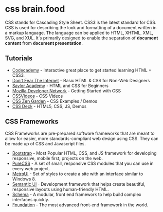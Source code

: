 # css brain.food
CSS stands for Cascading Style Sheet. CSS3 is the latest standard for CSS. CSS is used for describing the look and formatting of a document written in a markup language. The language can be applied to HTML, XHTML, XML, SVG, and XUL. It's primarily designed to enable the separation of **document content** from **document presentation**.  


## Tutorials

* [Codecademy] - Interactive great place to get started learning HTML + CSS3.
* [Don't Fear The Internet] - Basic HTML & CSS for Non-Web Designers
* [Saylor Academy] - HTML and CSS for Beginners
* [Mozilla Developer Network] - Getting Started with CSS
* [CSSVideos] - CSS Videos
* [CSS Zen Garden] - CSS Examples / Demos
* [CSS Deck] - HTML5, CSS, JS, Demos


## CSS Frameworks
CSS Frameworks are pre-prepared software frameworks that are meant to allow for easier, more standards-compliant web design using CSS. They can be made up of CSS and Javascript files.

* [Bootstrap] - Most Popular HTML, CSS, and JS framework for developing responsive, mobile first, projects on the web.
* [PureCSS] - A set of small, responsive CSS modules that you can use in every web project.
* [MetroUI] - Set of styles to create a site with an interface similar to Windows 8.
* [Semantic UI] - Development framework that helps create beautiful, responsive layouts using human-friendly HTML.
* [Schema] - A modular, front end framework to help build complex interfaces quickly.
* [Foundation] - The most advanced front-end framework in the world.

<!-- Links -->
[Codecademy]: http://www.codecademy.com/tracks/web
[Don't Fear The Internet]: http://www.dontfeartheinternet.com/
[Saylor Academy]: http://www.saylor.org/courses/prdv251/
[Mozilla Developer Network]: https://developer.mozilla.org/en-US/docs/Web/Guide/CSS/Getting_started
[CSSVideos]: http://cssvideos.com/
[CSS Zen Garden]: http://www.csszengarden.com/
[CSS Deck]: http://cssdeck.com/


[Bootstrap]: http://getbootstrap.com/
[PureCSS]: http://purecss.io/
[MetroUI]: http://metroui.org.ua/
[Semantic UI]: http://semantic-ui.com/
[Schema]: http://danmalarkey.github.io/schema/
[Foundation]: http://foundation.zurb.com/
